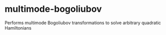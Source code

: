 # multimode-bogoliubov
Performs multimode Bogoliubov transformations to solve arbitrary quadratic Hamiltonians

